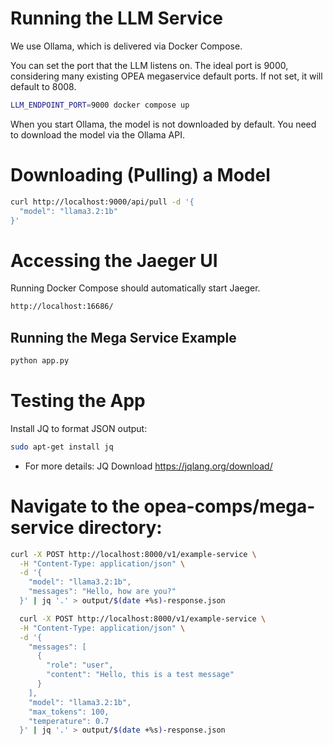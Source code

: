# Running the LLM Service
We use Ollama, which is delivered via Docker Compose.

You can set the port that the LLM listens on. The ideal port is 9000, considering many existing OPEA megaservice default ports. If not set, it will default to 8008.

```sh
LLM_ENDPOINT_PORT=9000 docker compose up
```

When you start Ollama, the model is not downloaded by default. You need to download the model via the Ollama API.

# Downloading (Pulling) a Model

```sh
curl http://localhost:9000/api/pull -d '{
  "model": "llama3.2:1b"
}'
```

# Accessing the Jaeger UI

Running Docker Compose should automatically start Jaeger.

```sh
http://localhost:16686/
```

## Running the Mega Service Example

```sh
python app.py
```

# Testing the App
Install JQ to format JSON output:

```sh
sudo apt-get install jq
```
- For more details: JQ Download
https://jqlang.org/download/


# Navigate to the opea-comps/mega-service directory:

```sh
curl -X POST http://localhost:8000/v1/example-service \
  -H "Content-Type: application/json" \
  -d '{
    "model": "llama3.2:1b",
    "messages": "Hello, how are you?"
  }' | jq '.' > output/$(date +%s)-response.json
```

```sh
  curl -X POST http://localhost:8000/v1/example-service \
  -H "Content-Type: application/json" \
  -d '{
    "messages": [
      {
        "role": "user",
        "content": "Hello, this is a test message"
      }
    ],
    "model": "llama3.2:1b",
    "max_tokens": 100,
    "temperature": 0.7
  }' | jq '.' > output/$(date +%s)-response.json
```